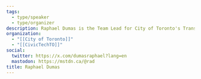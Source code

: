 ```yaml
---
tags:
  - type/speaker
  - type/organizer
description: Raphael Dumas is the Team Lead for City of Toronto's Transportation Data Operations & Emerging Mobility Team. He oversees the Data & Analytics unit's digital infrastructure and leads analyses on Emerging Mobility including the Vehicle for Hire industry and carshare.
organization:
  - "[[City of Toronto]]"
  - "[[CivicTechTO]]"
social:
  twitter: https://x.com/dumasraphael?lang=en
  mastodon: https://mstdn.ca/@rad
title: Raphael Dumas
---
```

